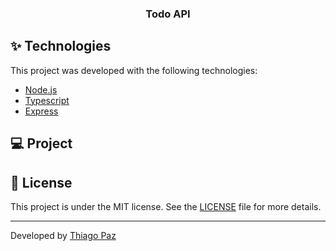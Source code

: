 <h3 align="center">Todo API</h3>

## ✨ Technologies
This project was developed with the following technologies:
- [Node.js](https://nodejs.org/en/)
- [Typescript](https://www.typescriptlang.org/)
- [Express](https://expressjs.com/pt-br/)

## 💻 Project

## 📄 License

This project is under the MIT license. See the [LICENSE](LICENSE.md) file for more details.

---
Developed by [Thiago Paz](https://programador.me)
